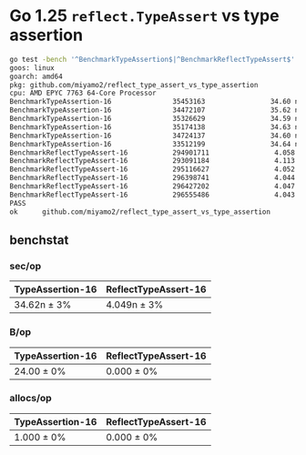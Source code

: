 # Go 1.25 `reflect.TypeAssert` vs type assertion

```sh
go test -bench '^BenchmarkTypeAssertion$|^BenchmarkReflectTypeAssert$' -count 6
goos: linux
goarch: amd64
pkg: github.com/miyamo2/reflect_type_assert_vs_type_assertion
cpu: AMD EPYC 7763 64-Core Processor                
BenchmarkTypeAssertion-16               35453163                34.60 ns/op           24 B/op          1 allocs/op
BenchmarkTypeAssertion-16               34472107                35.62 ns/op           24 B/op          1 allocs/op
BenchmarkTypeAssertion-16               35326629                34.59 ns/op           24 B/op          1 allocs/op
BenchmarkTypeAssertion-16               35174138                34.63 ns/op           24 B/op          1 allocs/op
BenchmarkTypeAssertion-16               34724137                34.60 ns/op           24 B/op          1 allocs/op
BenchmarkTypeAssertion-16               33512199                34.64 ns/op           24 B/op          1 allocs/op
BenchmarkReflectTypeAssert-16           294901711                4.058 ns/op           0 B/op          0 allocs/op
BenchmarkReflectTypeAssert-16           293091184                4.113 ns/op           0 B/op          0 allocs/op
BenchmarkReflectTypeAssert-16           295116627                4.052 ns/op           0 B/op          0 allocs/op
BenchmarkReflectTypeAssert-16           296398741                4.044 ns/op           0 B/op          0 allocs/op
BenchmarkReflectTypeAssert-16           296427202                4.047 ns/op           0 B/op          0 allocs/op
BenchmarkReflectTypeAssert-16           296555486                4.043 ns/op           0 B/op          0 allocs/op
PASS
ok      github.com/miyamo2/reflect_type_assert_vs_type_assertion        14.460s
```

## benchstat

### sec/op

| TypeAssertion-16 | ReflectTypeAssert-16 |
|------------------|----------------------|
| 34.62n ± 3%      | 4.049n ± 3%          |

### B/op

| TypeAssertion-16 | ReflectTypeAssert-16 |
|------------------|----------------------|
| 24.00 ± 0%       | 0.000 ± 0%           |

### allocs/op

| TypeAssertion-16 | ReflectTypeAssert-16 |
|------------------|----------------------|
| 1.000 ± 0%       | 0.000 ± 0%           |
